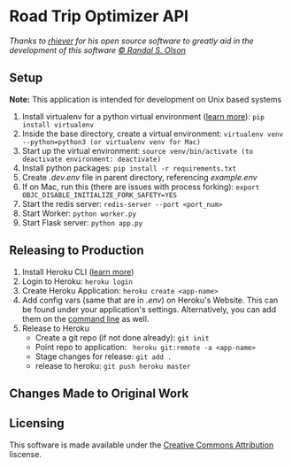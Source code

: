 # Road Trip Optimizer API
*Thanks to [rhiever](https://github.com/rhiever/Data-Analysis-and-Machine-Learning-Projects/blob/master/optimal-road-trip/Computing%20the%20optimal%20road%20trip%20across%20the%20U.S..ipynb) for his open source software to greatly aid in the development of this software [© Randal S. Olson](http://www.randalolson.com/)* 
## Setup
**Note:** This application is intended for development on Unix based systems

1. Install virtualenv for a python virtual environment ([learn more](https://virtualenv.pypa.io/en/latest/)): `pip install virtualenv`
2. Inside the base directory, create a virtual environment: `virtualenv venv --python=python3 (or virtualenv venv for Mac)`
3. Start up the virtual environment: `source venv/bin/activate (to deactivate environment: deactivate)`
4. Install python packages: `pip install -r requirements.txt`
5. Create *.dev.env* file in parent directory, referencing *example.env*
6. If on Mac, run this (there are issues with process forking): `export OBJC_DISABLE_INITIALIZE_FORK_SAFETY=YES`
7. Start the redis server: `redis-server --port <port_num>`
8. Start Worker: `python worker.py`
9. Start Flask server: `python app.py`
## Releasing to Production
1. Install Heroku CLI ([learn more](https://devcenter.heroku.com/articles/heroku-cli))
2. Login to Heroku: `heroku login`
3. Create Heroku Application: `heroku create <app-name>`
4. Add config vars (same that are in *.env*) on Heroku's Website. This can be found under your application's settings. Alternatively, you can add them on the [command line](https://devcenter.heroku.com/articles/config-vars) as well.
5. Release to Heroku
	* Create a git repo (if not done already): `git init`
	* Point repo to application: ` heroku git:remote -a <app-name>`
	* Stage changes for release: `git add .`
	* release to heroku: `git push heroku master`
## Changes Made to Original Work
## Licensing 
This software is made available under the [Creative Commons Attribution](https://creativecommons.org/licenses/by/4.0/) liscense.